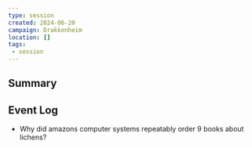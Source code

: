 ```yaml
---
type: session
created: 2024-06-20
campaign: Drakkenheim
location: []
tags:
 - session
---
```



## Summary

## Event Log

- Why did amazons computer systems repeatably order 9 books about lichens?


